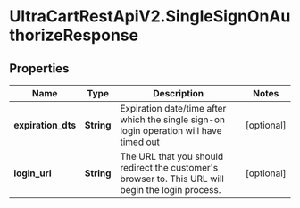 # UltraCartRestApiV2.SingleSignOnAuthorizeResponse

## Properties

Name | Type | Description | Notes
------------ | ------------- | ------------- | -------------
**expiration_dts** | **String** | Expiration date/time after which the single sign-on login operation will have timed out | [optional] 
**login_url** | **String** | The URL that you should redirect the customer&#39;s browser to.  This URL will begin the login process. | [optional] 


